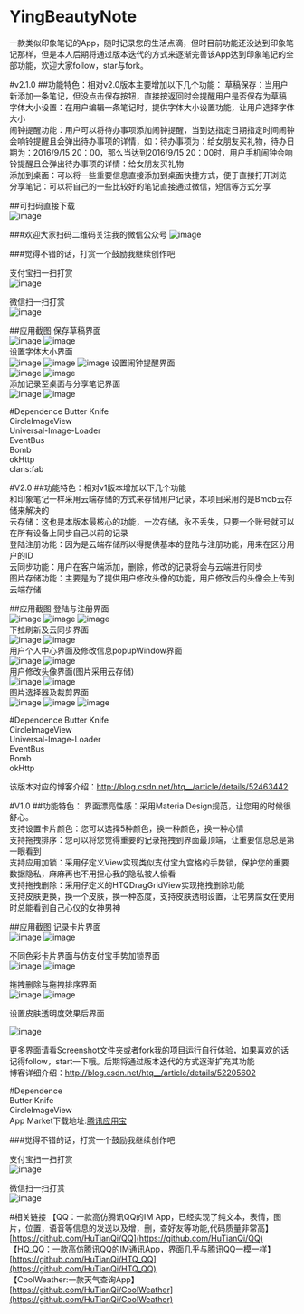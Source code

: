 # YingBeautyNote

一款类似印象笔记的App，随时记录您的生活点滴，但时目前功能还没达到印象笔记那样，但是本人后期将通过版本迭代的方式来逐渐完善该App达到印象笔记的全部功能，欢迎大家follow，star与fork。

#v2.1.0
##功能特色：相对v2.0版本主要增加以下几个功能：
草稿保存：当用户新添加一条笔记，但没点击保存按钮，直接按返回时会提醒用户是否保存为草稿  
字体大小设置：在用户编辑一条笔记时，提供字体大小设置功能，让用户选择字体大小  
闹钟提醒功能：用户可以将待办事项添加闹钟提醒，当到达指定日期指定时间闹钟会响铃提醒且会弹出待办事项的详情，如：待办事项为：给女朋友买礼物，待办日期为：2016/9/15 20：00，那么当达到2016/9/15 20：00时，用户手机闹钟会响铃提醒且会弹出待办事项的详情：给女朋友买礼物  
添加到桌面：可以将一些重要信息直接添加到桌面快捷方式，便于直接打开浏览  
分享笔记：可以将自己的一些比较好的笔记直接通过微信，短信等方式分享  


##可扫码直接下载  
![image](https://github.com/HuTianQi/YingBeautyNote/blob/master/%E6%89%AB%E6%8F%8F%E4%BA%8C%E7%BB%B4%E7%A0%81%E7%9B%B4%E6%8E%A5%E4%B8%8B%E8%BD%BD_.PNG)  


###欢迎大家扫码二维码关注我的微信公众号
![image](https://github.com/HuTianQi/QQ/blob/master/my_wx.jpg) 

###觉得不错的话，打赏一个鼓励我继续创作吧

支付宝扫一扫打赏  
![image](https://github.com/HuTianQi/QQ/blob/master/a.jpg) 

微信扫一扫打赏   
![image](https://github.com/HuTianQi/QQ/blob/master/wx.png)  


##应用截图
保存草稿界面  
![image](https://github.com/HuTianQi/YingBeautyNote/blob/master/BeautyNote_Screenshot_v2.1.0/S60915-121625.jpg)
![image](https://github.com/HuTianQi/YingBeautyNote/blob/master/BeautyNote_Screenshot_v2.1.0/S60915-120911.jpg)  
设置字体大小界面  
![image](https://github.com/HuTianQi/YingBeautyNote/blob/master/BeautyNote_Screenshot_v2.1.0/S60915-120955.jpg)
![image](https://github.com/HuTianQi/YingBeautyNote/blob/master/BeautyNote_Screenshot_v2.1.0/S60915-121004.jpg)
![image](https://github.com/HuTianQi/YingBeautyNote/blob/master/BeautyNote_Screenshot_v2.1.0/S60915-121012.jpg)
设置闹钟提醒界面  
![image](https://github.com/HuTianQi/YingBeautyNote/blob/master/BeautyNote_Screenshot_v2.1.0/S60915-121025.jpg)
![image](https://github.com/HuTianQi/YingBeautyNote/blob/master/BeautyNote_Screenshot_v2.1.0/S60915-124953.jpg)  
添加记录至桌面与分享笔记界面    
![image](https://github.com/HuTianQi/YingBeautyNote/blob/master/BeautyNote_Screenshot_v2.1.0/S60915-121128.jpg)
![image](https://github.com/HuTianQi/YingBeautyNote/blob/master/BeautyNote_Screenshot/S60812-214133.jpg)  

#Dependence
Butter Knife  
CircleImageView  
Universal-Image-Loader   
EventBus  
Bomb  
okHttp  
clans:fab  



#V2.0
##功能特色：相对v1版本增加以下几个功能  
和印象笔记一样采用云端存储的方式来存储用户记录，本项目采用的是Bmob云存储来解决的  
云存储：这也是本版本最核心的功能，一次存储，永不丢失，只要一个账号就可以在所有设备上同步自己以前的记录   
登陆注册功能：因为是云端存储所以得提供基本的登陆与注册功能，用来在区分用户的ID  
云同步功能：用户在客户端添加，删除，修改的记录将会与云端进行同步    
图片存储功能：主要是为了提供用户修改头像的功能，用户修改后的头像会上传到云端存储  

##应用截图
登陆与注册界面  
![image](https://github.com/HuTianQi/YingBeautyNote/blob/master/BeautyNote_Screenshot_v2/S60907-191614.jpg) 
![image](https://github.com/HuTianQi/YingBeautyNote/blob/master/BeautyNote_Screenshot_v2/S60907-192227.jpg) 
![image](https://github.com/HuTianQi/YingBeautyNote/blob/master/BeautyNote_Screenshot_v2/S60907-205446.jpg)  
下拉刷新及云同步界面  
![image](https://github.com/HuTianQi/YingBeautyNote/blob/master/BeautyNote_Screenshot_v2/S60907-192417.jpg)
![image](https://github.com/HuTianQi/YingBeautyNote/blob/master/BeautyNote_Screenshot_v2/S60907-192359.jpg)  
用户个人中心界面及修改信息popupWindow界面  
![image](https://github.com/HuTianQi/YingBeautyNote/blob/master/BeautyNote_Screenshot_v2/S60907-185754.jpg)
![image](https://github.com/HuTianQi/YingBeautyNote/blob/master/BeautyNote_Screenshot_v2/S60907-185819.jpg)  
用户修改头像界面(图片采用云存储)  
![image](https://github.com/HuTianQi/YingBeautyNote/blob/master/BeautyNote_Screenshot_v2/S60907-185754.jpg)
![image](https://github.com/HuTianQi/YingBeautyNote/blob/master/BeautyNote_Screenshot_v2/S60907-185911.jpg)  
图片选择器及裁剪界面  
![image](https://github.com/HuTianQi/YingBeautyNote/blob/master/BeautyNote_Screenshot_v2/S60907-215202.jpg)
![image](https://github.com/HuTianQi/YingBeautyNote/blob/master/BeautyNote_Screenshot_v2/S60907-222333.jpg)
![image](https://github.com/HuTianQi/YingBeautyNote/blob/master/BeautyNote_Screenshot_v2/S60907-222411.jpg)  

#Dependence
Butter Knife  
CircleImageView  
Universal-Image-Loader   
EventBus  
Bomb  
okHttp  

该版本对应的博客介绍：http://blog.csdn.net/htq__/article/details/52463442

#V1.0
##功能特色：
界面漂亮性感：采用Materia Design规范，让您用的时候很舒心。  
支持设置卡片颜色：您可以选择5种颜色，换一种颜色，换一种心情  
支持拖拽排序：您可以将您觉得重要的记录拖拽到界面最顶端，让重要信息总是第一眼看到  
支持应用加锁：采用仔定义View实现类似支付宝九宫格的手势锁，保护您的重要数据隐私，麻麻再也不用担心我的隐私被人偷看  
支持拖拽删除：采用仔定义的HTQDragGridView实现拖拽删除功能  
支持皮肤更换，换一个皮肤，换一种态度，支持皮肤透明设置，让宅男腐女在使用时总能看到自己心仪的女神男神

##应用截图
记录卡片界面  
![image](https://github.com/HuTianQi/YingBeautyNote/blob/master/BeautyNote_Screenshot/S60812-213058.jpg)
![image](https://github.com/HuTianQi/YingBeautyNote/blob/master/BeautyNote_Screenshot/S60812-214328.jpg)

不同色彩卡片界面与仿支付宝手势加锁界面  
![image](https://github.com/HuTianQi/YingBeautyNote/blob/master/BeautyNote_Screenshot/S60812-213946.jpg)
![image](https://github.com/HuTianQi/YingBeautyNote/blob/master/BeautyNote_Screenshot/S60812-214050.jpg)

拖拽删除与拖拽排序界面  
![image](https://github.com/HuTianQi/YingBeautyNote/blob/master/BeautyNote_Screenshot/S60812-212938.jpg)
![image](https://github.com/HuTianQi/YingBeautyNote/blob/master/BeautyNote_Screenshot/S60812-213037.jpg)

设置皮肤透明度效果后界面  

![image](https://github.com/HuTianQi/YingBeautyNote/blob/master/BeautyNote_Screenshot/S60813-114522.jpg)

更多界面请看Screenshot文件夹或者fork我的项目运行自行体验，如果喜欢的话记得follow，start一下哦。后期将通过版本迭代的方式逐渐扩充其功能  
博客详细介绍：http://blog.csdn.net/htq__/article/details/52205602  

#Dependence  
Butter Knife  
CircleImageView  
App Market下载地址:[腾讯应用宝](http://android.myapp.com/myapp/detail.htm?apkName=com.htq.baidu.com.htq.baidu.coolnote)

###觉得不错的话，打赏一个鼓励我继续创作吧

支付宝扫一扫打赏  
![image](https://github.com/HuTianQi/QQ/blob/master/a.jpg) 

微信扫一扫打赏   
![image](https://github.com/HuTianQi/QQ/blob/master/wx.png)  

#相关链接
【QQ：一款高仿腾讯QQ的IM App，已经实现了纯文本，表情，图片，位置，语音等信息的发送以及增，删，查好友等功能,代码质量非常高】[https://github.com/HuTianQi/QQ](https://github.com/HuTianQi/QQ)  
【HQ_QQ：一款高仿腾讯QQ的IM通讯App，界面几乎与腾讯QQ一模一样】 [https://github.com/HuTianQi/HTQ_QQ](https://github.com/HuTianQi/HTQ_QQ)   
【CoolWeather:一款天气查询App】 [https://github.com/HuTianQi/CoolWeather](https://github.com/HuTianQi/CoolWeather)




